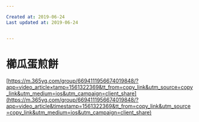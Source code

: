 ```yaml
---

Created at: 2019-06-24
Last updated at: 2019-06-24


---
```


# 櫛瓜蛋煎餅


[https://m.365yg.com/group/6694111956674019848/?app=video_article×tamp=1561322369&tt_from=copy_link&utm_source=copy_link&utm_medium=ios&utm_campaign=client_share](https://m.365yg.com/group/6694111956674019848/?app=video_article&timestamp=1561322369&tt_from=copy_link&utm_source=copy_link&utm_medium=ios&utm_campaign=client_share)

